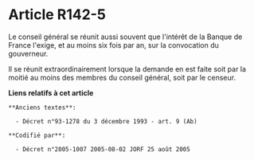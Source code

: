 # Article R142-5

Le conseil général se réunit aussi souvent que l'intérêt de la Banque de France l'exige, et au moins six fois par an, sur la
convocation du gouverneur.

Il se réunit extraordinairement lorsque la demande en est faite soit par la moitié au moins des membres du conseil général,
soit par le censeur.

**Liens relatifs à cet article**

	**Anciens textes**:

	  - Décret n°93-1278 du 3 décembre 1993 - art. 9 (Ab)

	**Codifié par**:

	  - Décret n°2005-1007 2005-08-02 JORF 25 août 2005
